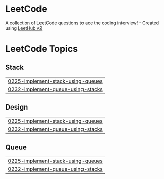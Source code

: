 # LeetCode
A collection of LeetCode questions to ace the coding interview! - Created using [LeetHub v2](https://github.com/arunbhardwaj/LeetHub-2.0)

<!---LeetCode Topics Start-->
# LeetCode Topics
## Stack
|  |
| ------- |
| [0225-implement-stack-using-queues](https://github.com/whitejh/LeetCode/tree/master/0225-implement-stack-using-queues) |
| [0232-implement-queue-using-stacks](https://github.com/whitejh/LeetCode/tree/master/0232-implement-queue-using-stacks) |
## Design
|  |
| ------- |
| [0225-implement-stack-using-queues](https://github.com/whitejh/LeetCode/tree/master/0225-implement-stack-using-queues) |
| [0232-implement-queue-using-stacks](https://github.com/whitejh/LeetCode/tree/master/0232-implement-queue-using-stacks) |
## Queue
|  |
| ------- |
| [0225-implement-stack-using-queues](https://github.com/whitejh/LeetCode/tree/master/0225-implement-stack-using-queues) |
| [0232-implement-queue-using-stacks](https://github.com/whitejh/LeetCode/tree/master/0232-implement-queue-using-stacks) |
<!---LeetCode Topics End-->